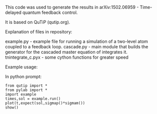This code was used to generate the results in
arXiv:1502.06959 - Time-delayed quantum feedback control.

It is based on QuTiP (qutip.org).

Explanation of files in repository:

example.py - example file for running a simulation of a two-level atom
             coupled to a feedback loop.
cascade.py - main module that builds the generator for the cascaded
             master equation of integrates it.
tnintegrate_c.pyx - some cython functions for greater speed

Example usage:

In python prompt:

    from qutip import *
    from pylab import *
    import example
    times,sol = example.run()
    plot(t,expect(sol,sigmap()*sigmam())
    show()
